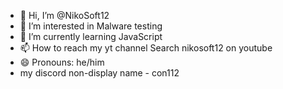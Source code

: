 - 👋 Hi, I’m @NikoSoft12
- 👀 I’m interested in Malware testing
- 🌱 I’m currently learning JavaScript
- 📫 How to reach my yt channel Search nikosoft12 on youtube
- 😄 Pronouns: he/him
- my discord non-display name - con112

<!---
NikoSoft12/NikoSoft12 is a ✨ special ✨ repository because its `README.md` (this file) appears on your GitHub profile.
You can click the Preview link to take a look at your changes.
--->
